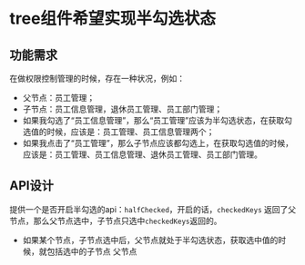 # tree组件希望实现半勾选状态

## 功能需求

在做权限控制管理的时候，存在一种状况，例如：

- 父节点：员工管理；
- 子节点：员工信息管理，退休员工管理、员工部门管理；
- 如果我勾选了“员工信息管理”，那么“员工管理”应该为半勾选状态，在获取勾选值的时候，应该是：员工管理、员工信息管理两个；
- 如果我点击了“员工管理”，那么子节点应该都勾选上，在获取勾选值的时候，应该是：员工管理、员工信息管理、退休员工管理、员工部门管理。

## API设计

提供一个是否开启半勾选的api：`halfChecked`，开启的话，`checkedKeys` 返回了父节点，那么父节点选中，子节点只选中`checkedKeys`返回的。

- 如果某个节点，子节点选中后，父节点就处于半勾选状态，获取选中值的时候，就包括选中的子节点 父节点
